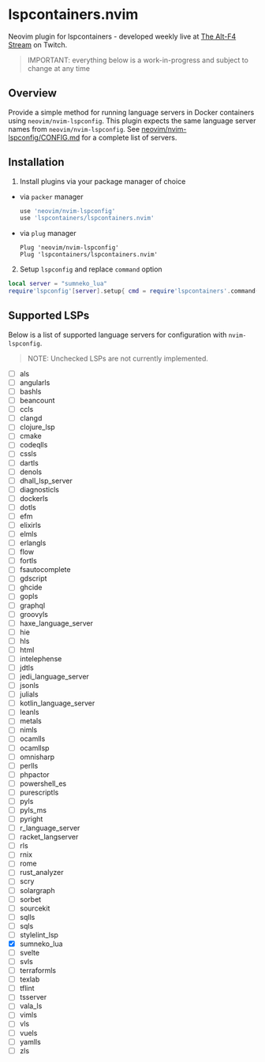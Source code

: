 # lspcontainers.nvim

Neovim plugin for lspcontainers - developed weekly live at [The Alt-F4 Stream](https://www.twitch.tv/thealtf4stream "The Alt-F4 Stream") on Twitch.

> IMPORTANT: everything below is a work-in-progress and subject to change at any time

## Overview

Provide a simple method for running language servers in Docker containers using `neovim/nvim-lspconfig`. This plugin expects the same language server names from `neovim/nvim-lspconfig`. See [neovim/nvim-lspconfig/CONFIG.md](https://github.com/neovim/nvim-lspconfig/blob/master/CONFIG.md) for a complete list of servers.

## Installation

1. Install plugins via your package manager of choice

- via `packer` manager
  
  ```lua
  use 'neovim/nvim-lspconfig'
  use 'lspcontainers/lspcontainers.nvim'
  ```

- via `plug` manager
  
  ```vim
  Plug 'neovim/nvim-lspconfig'
  Plug 'lspcontainers/lspcontainers.nvim'
  ```

2. Setup `lspconfig` and replace `command` option

```lua
local server = "sumneko_lua"
require'lspconfig'[server].setup{ cmd = require'lspcontainers'.command(server) }
```

## Supported LSPs

Below is a list of supported language servers for configuration with `nvim-lspconfig`.

> NOTE: Unchecked LSPs are not currently implemented.

- [ ] als
- [ ] angularls
- [ ] bashls
- [ ] beancount
- [ ] ccls
- [ ] clangd
- [ ] clojure_lsp 
- [ ] cmake
- [ ] codeqlls
- [ ] cssls
- [ ] dartls
- [ ] denols
- [ ] dhall_lsp_server
- [ ] diagnosticls
- [ ] dockerls
- [ ] dotls
- [ ] efm
- [ ] elixirls
- [ ] elmls
- [ ] erlangls
- [ ] flow
- [ ] fortls
- [ ] fsautocomplete
- [ ] gdscript
- [ ] ghcide
- [ ] gopls
- [ ] graphql
- [ ] groovyls
- [ ] haxe_language_server
- [ ] hie
- [ ] hls
- [ ] html
- [ ] intelephense
- [ ] jdtls
- [ ] jedi_language_server
- [ ] jsonls
- [ ] julials
- [ ] kotlin_language_server
- [ ] leanls
- [ ] metals
- [ ] nimls
- [ ] ocamlls
- [ ] ocamllsp
- [ ] omnisharp
- [ ] perlls
- [ ] phpactor
- [ ] powershell_es
- [ ] purescriptls
- [ ] pyls
- [ ] pyls_ms
- [ ] pyright
- [ ] r_language_server
- [ ] racket_langserver
- [ ] rls
- [ ] rnix
- [ ] rome
- [ ] rust_analyzer
- [ ] scry
- [ ] solargraph
- [ ] sorbet
- [ ] sourcekit
- [ ] sqlls
- [ ] sqls
- [ ] stylelint_lsp
- [x] sumneko_lua
- [ ] svelte
- [ ] svls
- [ ] terraformls
- [ ] texlab
- [ ] tflint
- [ ] tsserver
- [ ] vala_ls
- [ ] vimls
- [ ] vls
- [ ] vuels
- [ ] yamlls
- [ ] zls

